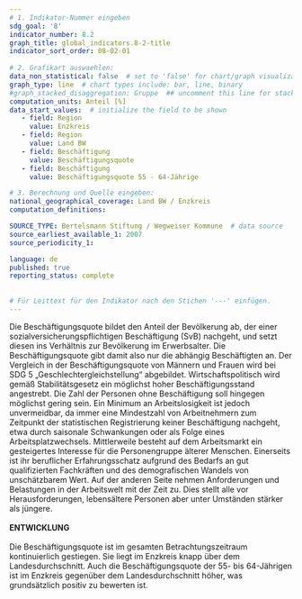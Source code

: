 ```yaml
---
# 1. Indikator-Nummer eingeben 
sdg_goal: '8' 
indicator_number: 8.2
graph_title: global_indicators.8-2-title
indicator_sort_order: 08-02-01
 
# 2. Grafikart auswaehlen: 
data_non_statistical: false  # set to 'false' for chart/graph visualization 
graph_type: line  # chart types include: bar, line, binary 
#graph_stacked_disaggregation: Gruppe  ## uncomment this line for stacked bars. eplace 'Geschlecht' with the field of aggregation. 
computation_units: Anteil [%] 
data_start_values:  # initialize the field to be shown  
   - field: Region
     value: Enzkreis
   - field: Region
     value: Land BW
   - field: Beschäftigung
     value: Beschäftigungsquote
   - field: Beschäftigung
     value: Beschäftigungsquote 55 - 64-Jährige

# 3. Berechnung und Quelle eingeben: 
national_geographical_coverage: Land BW / Enzkreis
computation_definitions: 

SOURCE_TYPE: Bertelsmann Stiftung / Wegweiser Kommune  # data source  
source_earliest_available_1: 2007
source_periodicity_1: 

language: de   
published: true 
reporting_status: complete
 
 
# Für Leittext für den Indikator nach den Stichen '---' einfügen. 
---
```

Die Beschäftigungsquote bildet den Anteil der Bevölkerung ab, der einer sozialversicherungspflichtigen Beschäftigung (SvB) nachgeht, und setzt diesen ins Verhältnis zur Bevölkerung im Erwerbsalter. Die Beschäftigungsquote gibt damit also nur die abhängig Beschäftigten an. Der Vergleich in der Beschäftigungsquote von Männern und Frauen wird bei SDG 5 „Geschlechtergleichstellung“ abgebildet. Wirtschaftspolitisch wird gemäß Stabilitätsgesetz ein möglichst hoher Beschäftigungsstand angestrebt. Die Zahl der Personen ohne Beschäftigung soll hingegen möglichst gering sein. Ein Minimum an Arbeitslosigkeit ist jedoch unvermeidbar, da immer eine Mindestzahl von Arbeitnehmern zum Zeitpunkt der statistischen Registrierung keiner Beschäftigung nachgeht, etwa durch saisonale Schwankungen oder als Folge eines Arbeitsplatzwechsels. Mittlerweile besteht auf dem Arbeitsmarkt ein gesteigertes Interesse für die Personengruppe älterer Menschen. Einerseits ist ihr beruflicher Erfahrungsschatz aufgrund des Bedarfs an gut qualifizierten Fachkräften und des demografischen Wandels von unschätzbarem Wert. Auf der anderen Seite nehmen Anforderungen und Belastungen in der Arbeitswelt mit der Zeit zu. Dies stellt alle vor Herausforderungen, lebensältere Personen aber unter Umständen stärker als jüngere. <br>
<br>
**ENTWICKLUNG** <br>
<br>
Die Beschäftigungsquote ist im gesamten Betrachtungszeitraum kontinuierlich gestiegen. Sie liegt im Enzkreis knapp über dem Landesdurchschnitt. Auch die Beschäftigungsquote der 55- bis 64-Jährigen ist im Enzkreis gegenüber dem Landesdurchschnitt höher, was grundsätzlich positiv zu bewerten ist.
